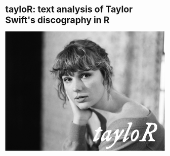 # tayloR: text analysis of Taylor Swift's discography in R

<p align="center">
  <img src = "https://github.com/paulapereda/tayloR/blob/master/tayloR.png">
</p>
